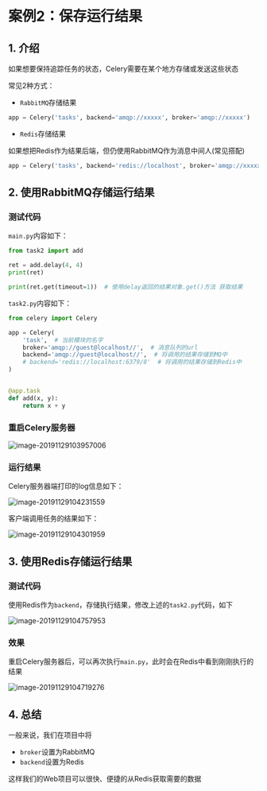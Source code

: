 # 案例2：保存运行结果

## 1. 介绍

如果想要保持追踪任务的状态，Celery需要在某个地方存储或发送这些状态

常见2种方式：

- `RabbitMQ`存储结果

```python
app = Celery('tasks', backend='amqp://xxxxx', broker='amqp://xxxxx')
```

- `Redis`存储结果

如果想把Redis作为结果后端，但仍使用RabbitMQ作为消息中间人(常见搭配)

```python
app = Celery('tasks', backend='redis://localhost', broker='amqp://xxxxxx')
```

## 2. 使用RabbitMQ存储运行结果

### 测试代码

`main.py`内容如下：

```python
from task2 import add

ret = add.delay(4, 4)
print(ret)

print(ret.get(timeout=1))  # 使用delay返回的结果对象.get()方法 获取结果
```

`task2.py`内容如下：

```python
from celery import Celery

app = Celery(
    'task',  # 当前模块的名字
    broker='amqp://guest@localhost//',  # 消息队列的url
    backend='amqp://guest@localhost//',  # 将调用的结果存储到MQ中
    # backend='redis://localhost:6379/8'  # 将调用的结果存储到Redis中
)


@app.task
def add(x, y):
    return x + y
```

### 重启Celery服务器

![image-20191129103957006](assets/image-20191129103957006.png)

### 运行结果

Celery服务器端打印的log信息如下：

![image-20191129104231559](assets/image-20191129104231559.png)

客户端调用任务的结果如下：

![image-20191129104301959](assets/image-20191129104301959.png)

## 3. 使用Redis存储运行结果

### 测试代码

使用Redis作为`backend`，存储执行结果，修改上述的`task2.py`代码，如下

![image-20191129104757953](assets/image-20191129104757953.png)

### 效果

重启Celery服务器后，可以再次执行`main.py`，此时会在Redis中看到刚刚执行的结果

![image-20191129104719276](assets/image-20191129104719276.png)

## 4. 总结

一般来说，我们在项目中将

- `broker`设置为RabbitMQ
- `backend`设置为Redis

这样我们的Web项目可以很快、便捷的从Redis获取需要的数据